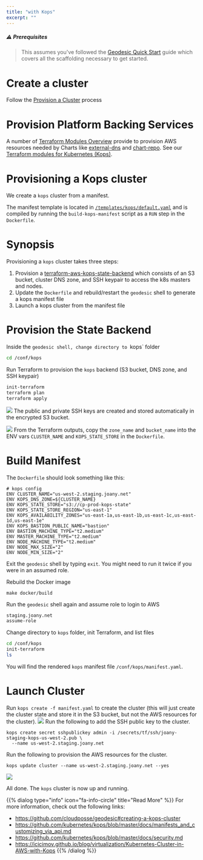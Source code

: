 ```yaml
---
title: "with Kops"
excerpt: ""
---
```


##### :warning: Prerequisites
> This assumes you've followed the [Geodesic Quick Start](doc:geodesic-quick-start) guide which covers all the scaffolding necessary to get started.

# Create a cluster

Follow the [Provision a Cluster](doc:provision-a-cluster) process

# Provision Platform Backing Services

A number of [Terraform Modules Overview](doc:terraform-modules-overview) provide to provision AWS resources needed by Charts like [external-dns](doc:external-dns) and [chart-repo](doc:chart-repo). See our [Terraform modules for Kubernetes (Kops)](doc:terraform-kubernetes-kops-modules).

# Provisioning a Kops cluster

We create a `kops` cluster from a manifest.

The manifest template is located in [`/templates/kops/default.yaml`](https://github.com/cloudposse/geodesic/blob/master/rootfs/templates/kops/default.yaml)
and is compiled by running the `build-kops-manifest` script as a `RUN` step in the `Dockerfile`.

# Synopsis

Provisioning a `kops` cluster takes three steps:

1. Provision a [terraform-aws-kops-state-backend](doc:terraform-aws-kops-state-backend) which consists of an S3 bucket, cluster DNS zone, and SSH keypair to access the k8s masters and nodes.
2. Update the `Dockerfile` and rebuild/restart the `geodesic` shell to generate a kops manifest file
3. Launch a kops cluster from the manifest file

# Provision the State Backend

Inside the `geodesic shell, change directory to `kops` folder
```bash
cd /conf/kops
```

Run Terraform to provision the `kops` backend (S3 bucket, DNS zone, and SSH keypair)
```bash
init-terraform
terraform plan
terraform apply
```

![](/assets/b5e88dd-joany-staging-kops-state.png)
The public and private SSH keys are created and stored automatically in the encrypted S3 bucket.

![](/assets/9d5dc1c-joany-staging-kops-state-ssh-keys.png)
From the Terraform outputs, copy the `zone_name` and `bucket_name` into the ENV vars `CLUSTER_NAME` and `KOPS_STATE_STORE` in the `Dockerfile`.

# Build Manifest

The `Dockerfile` should look something like this:

```docker
# kops config
ENV CLUSTER_NAME="us-west-2.staging.joany.net"
ENV KOPS_DNS_ZONE=${CLUSTER_NAME}
ENV KOPS_STATE_STORE="s3://cp-prod-kops-state"
ENV KOPS_STATE_STORE_REGION="us-east-1"
ENV KOPS_AVAILABILITY_ZONES="us-east-1a,us-east-1b,us-east-1c,us-east-1d,us-east-1e"
ENV KOPS_BASTION_PUBLIC_NAME="bastion"
ENV BASTION_MACHINE_TYPE="t2.medium"
ENV MASTER_MACHINE_TYPE="t2.medium"
ENV NODE_MACHINE_TYPE="t2.medium"
ENV NODE_MAX_SIZE="2"
ENV NODE_MIN_SIZE="2"
```

Exit the `geodesic` shell by typing `exit`. You might need to run it twice if you were in an assumed role.

Rebuild the Docker image
```
make docker/build
```

Run the `geodesic` shell again and assume role to login to AWS
```bash
staging.joany.net
assume-role
```

Change directory to `kops` folder, init Terraform, and list files
```bash
cd /conf/kops
init-terraform
ls
```

You will find the rendered `kops` manifest file `/conf/kops/manifest.yaml`.

# Launch Cluster

Run `kops create -f manifest.yaml` to create the cluster (this will just create the cluster state and store it in the S3 bucket, but not the AWS resources for the cluster).
![](/assets/b251e2e-kops-create.png)
Run the following to add the SSH public key to the cluster.
```
kops create secret sshpublickey admin -i /secrets/tf/ssh/joany-staging-kops-us-west-2.pub \
  --name us-west-2.staging.joany.net
```

Run the following to provision the AWS resources for the cluster.
```
kops update cluster --name us-west-2.staging.joany.net --yes
```

![](/assets/944178e-kops-update-cluster.png)

All done. The `kops` cluster is now up and running.

{{% dialog type="info" icon="fa-info-circle" title="Read More" %}}
For more information, check out the following links:
* https://github.com/cloudposse/geodesic#creating-a-kops-cluster
* https://github.com/kubernetes/kops/blob/master/docs/manifests_and_customizing_via_api.md
* https://github.com/kubernetes/kops/blob/master/docs/security.md
* https://icicimov.github.io/blog/virtualization/Kubernetes-Cluster-in-AWS-with-Kops
{{% /dialog %}}

